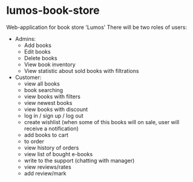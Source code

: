 # lumos-book-store

Web-application for book store 'Lumos'
There will be two roles of users:
* Admins:
  * Add books
  * Edit books
  * Delete books
  * View book inventory
  * View statistic about sold books with filtrations
* Customer:
  * view all books
  * book searching
  * view books with filters
  * view newest books
  * view books with discount
  * log in / sign up / log out
  * create wishlist (when some of this books will on sale, user will receive a notification)
  * add books to cart
  * to order
  * view history of orders
  * view list of bought e-books
  * write to the support (chatting with manager)
  * view reviews/rates
  * add review/mark
